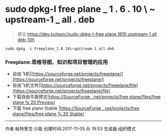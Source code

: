 # sudo dpkg-I free plane _ 1 . 6 . 10 \ ~ upstream-1 _ all . deb

> 原文:[https://dev.to/psnc/sudo-dpkg-I-free plane 1610 upstream-1 all deb-10h](https://dev.to/psnc/sudo-dpkg--i-freeplane1610upstream-1alldeb-10h)

```
sudo dpkg -i freeplane_1.6.10\~upstream-1_all.deb 
```

### Freeplane:思维导图、知识和项目管理的应用

*   自由飞机|[https://sourceforge.net/projects/freeplane/](https://sourceforge.net/projects/freeplane/)
*   自由飞机文件|[https://sourceforge.net/projects/freeplane/file](https://sourceforge.net/projects/freeplane/file)
*   下载自由平面预览|[https://SourceForge . net/projects/free plane/files/free plane % 20 Preview/](https://sourceforge.net/projects/freeplane/files/freeplane%20preview/)
*   下载 free plane Stable |[https://SourceForge . net/projects/free plane/files/free plane % 20 Stable/](https://sourceforge.net/projects/freeplane/files/freeplane%20stable/)

* * *

作者:帕特里克·沙能
创建时间:2017-11-05 孙 19:53
生成器:组织模式